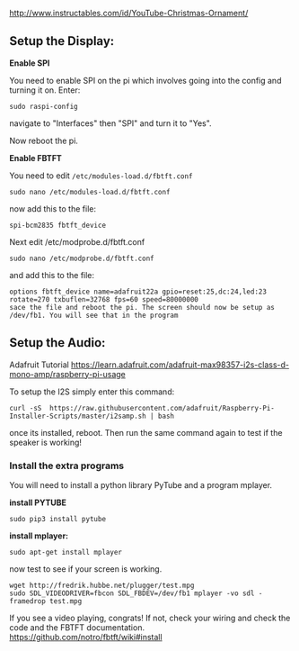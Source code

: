 http://www.instructables.com/id/YouTube-Christmas-Ornament/

## Setup the Display:

**Enable SPI**

You need to enable SPI on the pi which involves going into the config and turning it on. Enter:

    sudo raspi-config

navigate to "Interfaces" then "SPI" and turn it to "Yes".

Now reboot the pi.

**Enable FBTFT**

You need to edit ```/etc/modules-load.d/fbtft.conf```

    sudo nano /etc/modules-load.d/fbtft.conf

now add this to the file:

```
spi-bcm2835 fbtft_device
```

Next edit /etc/modprobe.d/fbtft.conf

    sudo nano /etc/modprobe.d/fbtft.conf

and add this to the file:

```
options fbtft_device name=adafruit22a gpio=reset:25,dc:24,led:23 rotate=270 txbuflen=32768 fps=60 speed=80000000
sace the file and reboot the pi. The screen should now be setup as /dev/fb1. You will see that in the program
```


## Setup the Audio:

Adafruit Tutorial
https://learn.adafruit.com/adafruit-max98357-i2s-class-d-mono-amp/raspberry-pi-usage

To setup the I2S simply enter this command:

    curl -sS  https://raw.githubusercontent.com/adafruit/Raspberry-Pi-Installer-Scripts/master/i2samp.sh | bash

once its installed, reboot. Then run the same command again to test if the speaker is working!

### Install the extra programs

You will need to install a python library PyTube and a program mplayer.

**install PYTUBE**

    sudo pip3 install pytube

**install mplayer:**

    sudo apt-get install mplayer

now test to see if your screen is working.

    wget http://fredrik.hubbe.net/plugger/test.mpg
    sudo SDL_VIDEODRIVER=fbcon SDL_FBDEV=/dev/fb1 mplayer -vo sdl -framedrop test.mpg

If you see a video playing, congrats! If not, check your wiring and check the code and the FBTFT documentation.
https://github.com/notro/fbtft/wiki#install